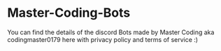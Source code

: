# Master-Coding-Bots
You can find the details of the discord Bots made by Master Coding aka codingmaster0179 here with privacy policy and terms of service :)
